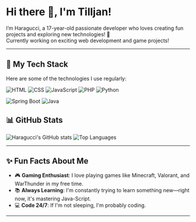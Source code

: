 # Hi there 👋, I'm Tilljan!

I’m Haragucci, a 17-year-old passionate developer who loves creating fun projects and exploring new technologies! 🚀  
Currently working on exciting web development and game projects!

---

## 🌟 My Tech Stack
Here are some of the technologies I use regularly:

![HTML](https://img.shields.io/badge/-HTML-orange?style=flat-square&logo=html5&logoColor=white)
![CSS](https://img.shields.io/badge/-CSS-blue?style=flat-square&logo=css3&logoColor=white)
![JavaScript](https://img.shields.io/badge/-JavaScript-yellow?style=flat-square&logo=javascript&logoColor=white)
![PHP](https://img.shields.io/badge/-PHP-777BB4?style=flat-square&logo=php&logoColor=white)
![Python](https://img.shields.io/badge/-Python-3776AB?style=flat-square&logo=python&logoColor=white)

![Spring Boot](https://img.shields.io/badge/-Spring%20Boot-6DB33F?style=flat-square&logo=spring-boot&logoColor=white)
![Java](https://img.shields.io/badge/Java-007396?style=for-the-badge&logo=java&logoColor=white)

## 📊 GitHub Stats

![Haragucci's GitHub stats](https://github-readme-stats.vercel.app/api?username=Haragucci&show_icons=true&theme=radical&count_private=true)
![Top Languages](https://github-readme-stats.vercel.app/api/top-langs/?username=Haragucci&layout=compact&theme=radical)

---


## ✨ Fun Facts About Me
- 🎮 **Gaming Enthusiast**: I love playing games like Minecraft, Valorant, and WarThunder in my free time.
- 📚 **Always Learning**: I'm constantly trying to learn something new—right now, it's mastering Java-Script.
- 💻 **Code 24/7**: If I'm not sleeping, I'm probably coding.

---

